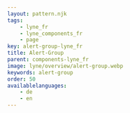 ```yaml
---
layout: pattern.njk
tags: 
    - lyne_fr
    - lyne_components_fr
    - page
key: alert-group-lyne_fr
title: Alert-Group
parent: components-lyne_fr
image: lyne/overview/alert-group.webp
keywords: alert-group
order: 50
availablelanguages: 
    - de
    - en
---
```

